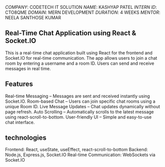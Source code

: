 *COMPANY*: CODETECH IT SOLUTION
*NAME*: KASHYAP PATEL
*INTERN ID*: CTO8QME
*DOMAIN*: MERN DEVELOPMENT
*DURATION*: 4 WEEKS
*MENTOR*: NEELA SANTHOSE KUMAR



##  Real-Time Chat Application using React & Socket.IO

This is a real-time chat application built using React for the frontend and Socket.IO for real-time communication. The app allows users to join a chat room by entering a username and a room ID. Users can send and receive messages in real time.

## Features

Real-time Messaging – Messages are sent and received instantly using Socket.IO.
Room-based Chat – Users can join specific chat rooms using a unique Room ID.
Live Message Updates – Chat updates dynamically without page refresh.
Auto Scrolling – Automatically scrolls to the latest message using react-scroll-to-bottom.
User-friendly UI – Simple and easy-to-use chat interface.

## technologies

Frontend: React, useState, useEffect, react-scroll-to-bottom
Backend: Node.js, Express.js, Socket.IO
Real-time Communication: WebSockets via Socket.IO

